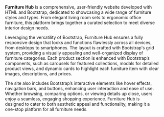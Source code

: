 **Furniture Hub** is a comprehensive, user-friendly website developed with HTML and Bootstrap, dedicated to showcasing a wide range of furniture styles and types. From elegant living room sets to ergonomic office furniture, this platform brings together a curated selection to meet diverse interior design needs.

Leveraging the versatility of Bootstrap, Furniture Hub ensures a fully responsive design that looks and functions flawlessly across all devices, from desktops to smartphones. The layout is crafted with Bootstrap's grid system, providing a visually appealing and well-organized display of furniture categories. Each product section is enhanced with Bootstrap’s components, such as carousels for featured collections, modals for detailed product views, and dynamic cards to highlight each furniture item with clear images, descriptions, and prices.

The site also includes Bootstrap’s interactive elements like hover effects, navigation bars, and buttons, enhancing user interaction and ease of use. Whether browsing, comparing options, or viewing details up close, users enjoy a seamless, engaging shopping experience. Furniture Hub is designed to cater to both aesthetic appeal and functionality, making it a one-stop platform for all furniture needs.


